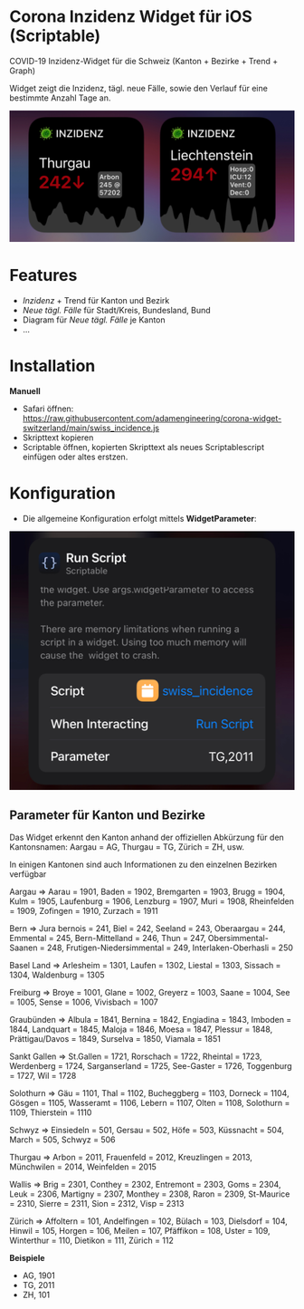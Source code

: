 # Corona Inzidenz Widget für iOS (Scriptable)
COVID-19 Inzidenz-Widget für die Schweiz (Kanton + Bezirke + Trend + Graph)

Widget zeigt die Inzidenz, tägl. neue Fälle, sowie den Verlauf für eine bestimmte Anzahl Tage an.

![IMG_3006](https://github.com/adamengineering/corona-widget-switzerland/blob/main/screenshot.jpg?raw=true)

# Features

* _Inzidenz_ + Trend für Kanton und Bezirk
* _Neue tägl. Fälle_ für Stadt/Kreis, Bundesland, Bund
* Diagram für _Neue tägl. Fälle_ je Kanton
* ...

# Installation

**Manuell**
* Safari öffnen: https://raw.githubusercontent.com/adamengineering/corona-widget-switzerland/main/swiss_incidence.js
* Skripttext kopieren
* Scriptable öffnen, kopierten Skripttext als neues Scriptablescript einfügen oder altes erstzen.

# Konfiguration

* Die allgemeine Konfiguration erfolgt mittels **WidgetParameter**:

![IMG_3006](https://github.com/adamengineering/corona-widget-switzerland/blob/main/widgetparameter.jpg?raw=true)

## Parameter für Kanton und Bezirke

Das Widget erkennt den Kanton anhand der offiziellen Abkürzung für den Kantonsnamen: Aargau = AG, Thurgau = TG, Zürich = ZH, usw.

In einigen Kantonen sind auch Informationen zu den einzelnen Bezirken verfügbar

Aargau =>
Aarau = 1901, Baden = 1902, Bremgarten = 1903, Brugg = 1904, Kulm = 1905, Laufenburg = 1906, Lenzburg = 1907, Muri = 1908, Rheinfelden = 1909, Zofingen = 1910, Zurzach = 1911

Bern =>
Jura bernois = 241, Biel = 242, Seeland = 243, Oberaargau = 244, Emmental = 245, Bern-Mittelland = 246, Thun = 247, Obersimmental-Saanen = 248, Frutigen-Niedersimmental = 249, Interlaken-Oberhasli = 250

Basel Land =>
Arlesheim = 1301, Laufen = 1302, Liestal = 1303, Sissach = 1304, Waldenburg = 1305

Freiburg =>
Broye = 1001, Glane = 1002, Greyerz = 1003, Saane = 1004, See = 1005, Sense = 1006, Vivisbach = 1007

Graubünden =>
Albula = 1841, Bernina = 1842, Engiadina = 1843, Imboden = 1844, Landquart = 1845, Maloja = 1846, Moesa = 1847, Plessur = 1848, Prättigau/Davos = 1849, Surselva = 1850, Viamala = 1851

Sankt Gallen =>
St.Gallen = 1721, Rorschach = 1722, Rheintal = 1723, Werdenberg = 1724, Sarganserland = 1725, See-Gaster = 1726, Toggenburg = 1727, Wil = 1728

Solothurn =>
Gäu = 1101, Thal = 1102, Bucheggberg = 1103, Dorneck = 1104, Gösgen = 1105, Wasseramt = 1106, Lebern = 1107, Olten = 1108, Solothurn = 1109, Thierstein = 1110

Schwyz =>
Einsiedeln = 501, Gersau = 502, Höfe = 503, Küssnacht = 504, March = 505, Schwyz = 506

Thurgau =>
Arbon = 2011, Frauenfeld = 2012, Kreuzlingen = 2013, Münchwilen = 2014, Weinfelden = 2015

Wallis =>
Brig = 2301, Conthey = 2302, Entremont = 2303, Goms = 2304, Leuk = 2306, Martigny = 2307, Monthey = 2308, Raron = 2309, St-Maurice = 2310, Sierre = 2311, Sion = 2312, Visp = 2313

Zürich =>
Affoltern = 101, Andelfingen = 102, Bülach = 103, Dielsdorf = 104, Hinwil = 105, Horgen = 106, Meilen = 107, Pfäffikon = 108, Uster = 109, Winterthur = 110, Dietikon = 111, Zürich = 112

**Beispiele**

* AG, 1901
* TG, 2011
* ZH, 101 
